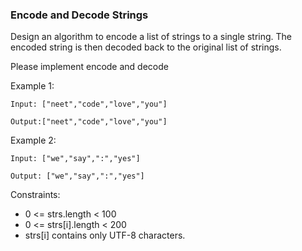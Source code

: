 ### Encode and Decode Strings
Design an algorithm to encode a list of strings to a single string. The encoded string is then decoded back to the original list of strings.

Please implement encode and decode

Example 1:
```
Input: ["neet","code","love","you"]

Output:["neet","code","love","you"]
```
Example 2:
```
Input: ["we","say",":","yes"]

Output: ["we","say",":","yes"]
```
Constraints:

- 0 <= strs.length < 100
- 0 <= strs[i].length < 200
- strs[i] contains only UTF-8 characters.

